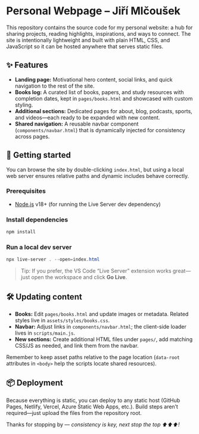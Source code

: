# Personal Webpage – Jiří Mlčoušek

This repository contains the source code for my personal website: a hub for sharing projects, reading highlights, inspirations, and ways to connect. The site is intentionally lightweight and built with plain HTML, CSS, and JavaScript so it can be hosted anywhere that serves static files.

## ✨ Features

- **Landing page:** Motivational hero content, social links, and quick navigation to the rest of the site.
- **Books log:** A curated list of books, papers, and study resources with completion dates, kept in `pages/books.html` and showcased with custom styling.
- **Additional sections:** Dedicated pages for about, blog, podcasts, sports, and videos—each ready to be expanded with new content.
- **Shared navigation:** A reusable navbar component (`components/navbar.html`) that is dynamically injected for consistency across pages.


## 🚀 Getting started

You can browse the site by double-clicking `index.html`, but using a local web server ensures relative paths and dynamic includes behave correctly.

### Prerequisites

- [Node.js](https://nodejs.org/) v18+ (for running the Live Server dev dependency)

### Install dependencies

```powershell
npm install
```

### Run a local dev server

```powershell
npx live-server . --open=index.html
```

> Tip: If you prefer, the VS Code “Live Server” extension works great—just open the workspace and click **Go Live**.

## 🛠️ Updating content

- **Books:** Edit `pages/books.html` and update images or metadata. Related styles live in `assets/styles/books.css`.
- **Navbar:** Adjust links in `components/navbar.html`; the client-side loader lives in `scripts/main.js`.
- **New sections:** Create additional HTML files under `pages/`, add matching CSS/JS as needed, and link them from the navbar.

Remember to keep asset paths relative to the page location (`data-root` attributes in `<body>` help the scripts locate shared resources).

## 📦 Deployment

Because everything is static, you can deploy to any static host (GitHub Pages, Netlify, Vercel, Azure Static Web Apps, etc.). Build steps aren’t required—just upload the files from the repository root.

Thanks for stopping by — *consistency is key, next stop the top ⬆️⬆️⬆️!*
